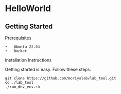 # HelloWorld

## Getting Started

Prerequisites

	•	Ubuntu 22.04
	•	Docker

Installation Instructions

Getting started is easy. Follow these steps:
```
git clone https://github.com/moriyalab/lab_tool.git
cd ./lab_tool
./run_dev_env.sh
```